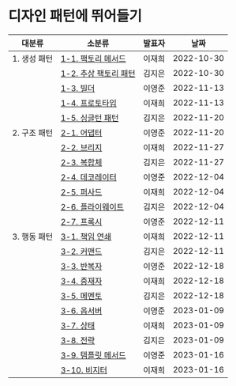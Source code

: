 # 디자인 패턴에 뛰어들기

| 대분류       | 소분류                                                                   | 발표자 | 날짜       |
| ------------ | ------------------------------------------------------------------------ | ------ | ---------- |
| 1. 생성 패턴 | [1-1. 팩토리 메서드](1.%20생성%20패턴/1-1.%20팩토리%20메서드.md)         | 이재희 | 2022-10-30 |
|              | [1-2. 추상 팩토리 패턴](1.%20생성%20패턴/1-2.%20추상%20팩토리%20패턴.md) | 김지은 | 2022-10-30 |
|              | [1-3. 빌더](1.%20생성%20패턴/1-3.%20빌더.md)                             | 이영준 | 2022-11-13 |
|              | [1-4. 프로토타입](1.%20생성%20패턴/1-4.%20프로토타입.md)                 | 이재희 | 2022-11-13 |
|              | [1-5. 싱글턴 패턴](1.%20생성%20패턴/1-5.%20싱글턴%20패턴.md)             | 김지은 | 2022-11-20 |
| 2. 구조 패턴 | [2-1. 어댑터](2.%20구조%20패턴/2-1.%20어댑터.md)                         | 이영준 | 2022-11-20 |
|              | [2-2. 브리지](2.%20구조%20패턴/2-2.%20브리지.md)                         | 이재희 | 2022-11-27 |
|              | [2-3. 복합체](2.%20구조%20패턴/2-3.%20복합체.md)                         | 김지은 | 2022-11-27 |
|              | [2-4. 데코레이터](2.%20구조%20패턴/2-4.%20데코레이터.md)                 | 이영준 | 2022-12-04 |
|              | [2-5. 퍼사드](2.%20구조%20패턴/2-5.%20퍼사드.md)                         | 이재희 | 2022-12-04 |
|              | [2-6. 플라이웨이트](2.%20구조%20패턴/2-6.%20플라이웨이트.md)             | 김지은 | 2022-12-04 |
|              | [2-7. 프록시](2.%20구조%20패턴/2-7.%20프록시.md)                         | 이영준 | 2022-12-11 |
| 3. 행동 패턴 | [3-1. 책임 연쇄](3.%20행동%20패턴/3-1.%20책임%20연쇄.md)                 | 이재희 | 2022-12-11 |
|              | [3-2. 커맨드](3.%20행동%20패턴/3-2.%20커맨드%20패턴.md)                  | 김지은 | 2022-12-11 |
|              | [3-3. 반복자](3.%20행동%20패턴/3-3.%20반복자.md)                         | 이영준 | 2022-12-18 |
|              | [3-4. 중재자](3.%20행동%20패턴/3-4.%20중재자.md)                         | 이재희 | 2022-12-18 |
|              | [3-5. 메멘토](3.%20행동%20패턴/3-5.%20메멘토.md)                         | 김지은 | 2022-12-18 |
|              | [3-6. 옵서버](3.%20행동%20패턴/3-6.%20옵서버.md)                         | 이영준 | 2023-01-09 |
|              | [3-7. 상태](3.%20행동%20패턴/3-7.%20상태.md)                             | 이재희 | 2023-01-09 |
|              | [3-8. 전략](3.%20행동%20패턴/3-8.%20전략.md)                             | 김지은 | 2023-01-09 |
|              | [3-9. 템플릿 메서드](3.%20행동%20패턴/3-9.%20템플릿%20메서드.md)         | 이영준 | 2023-01-16 |
|              | [3-10. 비지터](3.%20행동%20패턴/3-10.%20비지터.md)                       | 이재희 | 2023-01-16 |